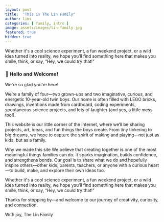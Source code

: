 ```yaml
---
layout: post
title:  "This is The Lin Family"
author: lins
categories: [ family, intro ]
image: assets/images/lin-family.jpg
featured: true
hidden: true
---
```

Whether it's a cool science experiment, a fun weekend project, or a wild idea turned into reality, we hope you’ll find something here that makes you smile, think, or say, “Hey, we could try that!”

### 👋 Hello and Welcome!

We're so glad you're here!

We’re a family of four—two grown-ups and two imaginative, curious, and energetic 10-year-old twin boys. Our home is often filled with LEGO bricks, drawings, inventions made from cardboard, coding experiments, spontaneous science projects, and lots of laughter (and yes, a little mess too!).

This website is our little corner of the internet, where we’ll be sharing projects, art, ideas, and fun things the boys create. From tiny tinkering to big dreams, we hope to capture the spirit of making and playing—not just as kids, but as a family.

Why we made this site
We believe that creating together is one of the most meaningful things families can do. It sparks imagination, builds confidence, and strengthens bonds. Our goal is to share what we do and hopefully inspire others—other kids, parents, teachers, or anyone with a curious heart—to build, make, and explore their own ideas too.

Whether it's a cool science experiment, a fun weekend project, or a wild idea turned into reality, we hope you’ll find something here that makes you smile, think, or say, “Hey, we could try that!”

Thanks for stopping by—and welcome to our journey of creativity, curiosity, and connection.

With joy,
The Lin Family
